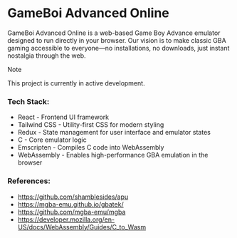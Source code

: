 # GameBoi Advanced Online

GameBoi Advanced Online is a web-based Game Boy Advance emulator designed to run directly in your browser. Our vision is to make classic GBA gaming accessible to everyone—no installations, no downloads, just instant nostalgia through the web.

> [!NOTE]
> This project is currently in active development.

### Tech Stack:

- React - Frontend UI framework
- Tailwind CSS - Utility-first CSS for modern styling
- Redux - State management for user interface and emulator states
- C - Core emulator logic
- Emscripten - Compiles C code into WebAssembly
- WebAssembly - Enables high-performance GBA emulation in the browser

### References:

- https://github.com/shamblesides/apu
- https://mgba-emu.github.io/gbatek/
- https://github.com/mgba-emu/mgba
- https://developer.mozilla.org/en-US/docs/WebAssembly/Guides/C_to_Wasm
